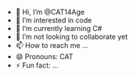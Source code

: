 - 👋 Hi, I’m @CAT14Age
- 👀 I’m interested in code
- 🌱 I’m currently learning C#
- 💞️ I’m not looking to collaborate yet
- 📫 How to reach me ...
- 😄 Pronouns: CAT
- ⚡ Fun fact: ...

<!---
CAT14Age/CAT14Age is a ✨ special ✨ repository because its `README.md` (this file) appears on your GitHub profile.
You can click the Preview link to take a look at your changes.
--->
